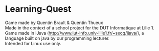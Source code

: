# Learning-Quest
Game made by Quentin Brault &amp; Quentin Thueux  
Made in the context of a school project for the DUT Informatique at Lille 1.  
Game made in iJava (http://www.iut-info.univ-lille1.fr/~secq/ijava/), a language built on java by our programming lecturer.  
Intended for Linux use only.
